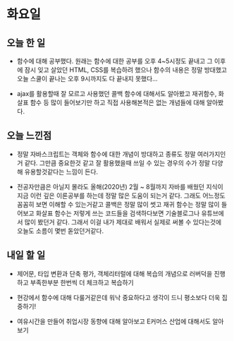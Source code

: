 # 화요일

## 오늘 한 일
- 함수에 대해 공부했다. 원래는 함수에 대한 공부를 오후 4~5시정도 끝내고 그 이후에 잠시 잊고 살았던 HTML, CSS를 복습하려 했으나 함수의 내용은 정말 방대했고 오늘 스쿨이 끝나는 오후 9시까지도 다 끝내지 못했다...

- ajax를 활용할때 잘 모르고 사용했던 콜백 함수에 대해서도 알아봤고 재귀함수, 화살표 함수 등 많이 들어보기만 하고 직접 사용해본적은 없는 개념들에 대해 알아봤다.

## 오늘 느낀점
- 정말 자바스크립트는 객체와 함수에 대한 개념이 방대하고 종류도 정말 여러가지인거 같다. 그만큼 중요한것 같고 잘 활용했을때 쓰일 수 있는 경우의 수가 정말 다양해 유용할것같다는 느낌이 든다.

- 전공자만큼은 아닐지 몰라도 올해(2020년) 2월 ~ 8월까지 자바를 배웠던 지식이 지금 이런 깊은 이론공부를 하는데 정말 많은 도움이 되는거 같다. 그래도 어느정도 꼼꼼히 보면 이해할 수 있는거같고 콜백은 정말 많이 썻고 재귀 함수는 정말 많이 들어보고 화살표 함수는 저렇게 쓰는 코드들을 검색하다보면 기술블로그나 유튜브에서 많이 봤던거 같다. 그래서 이걸 내가 제대로 배워서 실제로 써볼 수 있다는것에 오늘도 소름이 몇번 돋았던거같다.

## 내일 할 일
- 제어문, 타입 변환과 단축 평가, 객체리터럴에 대해 복습의 개념으로 러버덕을 진행하고 부족한부분 한번씩 더 체크하고 복습하기

- 현강에서 함수에 대해 다룰거같은데 워낙 중요하다고 생각이 드니 평소보다 더욱 집중하기!

- 여유시간을 만들어 취업시장 동향에 대해 알아보고 E커머스 산업에 대해서도 알아보기
